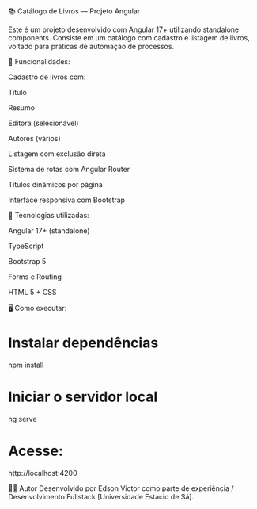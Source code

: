 📚 Catálogo de Livros — Projeto Angular

Este é um projeto desenvolvido com Angular 17+ utilizando standalone components.
Consiste em um catálogo com cadastro e listagem de livros, voltado para práticas de automação de processos.

🚀 Funcionalidades:

Cadastro de livros com:

Título

Resumo

Editora (selecionável)

Autores (vários)

Listagem com exclusão direta

Sistema de rotas com Angular Router

Títulos dinâmicos por página

Interface responsiva com Bootstrap

🧠 Tecnologias utilizadas:

Angular 17+ (standalone)

TypeScript

Bootstrap 5

Forms e Routing

HTML 5 + CSS

🖥️ Como executar:

# Instalar dependências
npm install

# Iniciar o servidor local
ng serve

# Acesse:
http://localhost:4200

👨‍💻 Autor
Desenvolvido por Edson Victor como parte de experiência / Desenvolvimento Fullstack [Universidade Estacio de Sá].
